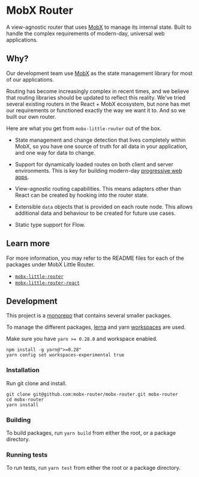 # MobX Router

A view-agnostic router that uses [MobX](https://mobx.js.org/) to manage its internal state. Built
to handle the complex requirements of modern-day, universal web applications.

## Why?

Our development team use [MobX](https://mobx.js.org) as the state management library for most of our
applications.

Routing has become increasingly complex in recent times, and we believe that routing libraries should
be updated to reflect this reality. We've tried several existing routers in the React + MobX ecosystem, but
none has met our requirements or functioned exactly the way we want it to. And so we built our own router.

Here are what you get from `mobx-little-router` out of the box.

- State management and change detection that lives completely within MobX, so you have one source of
  truth for all data in your application, and one way for data to change.

- Support for dynamically loaded routes on both client and server environments. This is key for
  building modern-day [progressive web apps](https://developers.google.com/web/progressive-web-apps/).

- View-agnostic routing capabilities. This means adapters other than React can be created by hooking
  into the router state.

- Extensible `data` objects that is provided on each route node. This allows additional data and
  behaviour to be created for future use cases.

- Static type support for Flow.

## Learn more

For more information, you may refer to the README files for each of the packages under MobX Little Router.

- [`mobx-little-router`](./packages/mobx-little-router)
- [`mobx-little-router-react`](./packages/mobx-little-router-react)

## Development

This project is a [monorepo](http://www.drmaciver.com/2016/10/why-you-should-use-a-single-repository-for-all-your-companys-projects/)
that contains several smaller packages.

To manage the different packages, [lerna](https://lernajs.io/)
and yarn [workspaces](https://yarnpkg.com/blog/2017/08/02/introducing-workspaces/) are used.

Make sure you have `yarn >= 0.28.0` and workspace enabled.

```
npm install -g yarn@">=0.28"
yarn config set workspaces-experimental true
```

### Installation

Run git clone and install.

```
git clone git@github.com:mobx-router/mobx-router.git mobx-router
cd mobx-router
yarn install
```

### Building

To build packages, run `yarn build` from either the root, or a package directory.

### Running tests

To run tests, run `yarn test` from either the root or a package directory.
